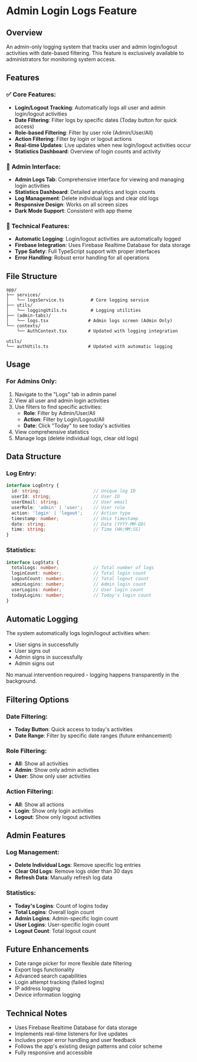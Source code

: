 # Admin Login Logs Feature

## Overview
An admin-only logging system that tracks user and admin login/logout activities with date-based filtering. This feature is exclusively available to administrators for monitoring system access.

## Features

### ✅ **Core Features:**
- **Login/Logout Tracking**: Automatically logs all user and admin login/logout activities
- **Date Filtering**: Filter logs by specific dates (Today button for quick access)
- **Role-based Filtering**: Filter by user role (Admin/User/All)
- **Action Filtering**: Filter by login or logout actions
- **Real-time Updates**: Live updates when new login/logout activities occur
- **Statistics Dashboard**: Overview of login counts and activity

### 📱 **Admin Interface:**
- **Admin Logs Tab**: Comprehensive interface for viewing and managing login activities
- **Statistics Dashboard**: Detailed analytics and login counts
- **Log Management**: Delete individual logs and clear old logs
- **Responsive Design**: Works on all screen sizes
- **Dark Mode Support**: Consistent with app theme

### 🔧 **Technical Features:**
- **Automatic Logging**: Login/logout activities are automatically logged
- **Firebase Integration**: Uses Firebase Realtime Database for data storage
- **Type Safety**: Full TypeScript support with proper interfaces
- **Error Handling**: Robust error handling for all operations

## File Structure

```
app/
├── services/
│   └── logsService.ts          # Core logging service
├── utils/
│   └── loggingUtils.ts         # Logging utilities
├── (admin-tabs)/
│   └── logs.tsx               # Admin logs screen (Admin Only)
└── contexts/
    └── AuthContext.tsx        # Updated with logging integration

utils/
└── authUtils.ts               # Updated with automatic logging
```

## Usage

### For Admins Only:
1. Navigate to the "Logs" tab in admin panel
2. View all user and admin login activities
3. Use filters to find specific activities:
   - **Role**: Filter by Admin/User/All
   - **Action**: Filter by Login/Logout/All
   - **Date**: Click "Today" to see today's activities
4. View comprehensive statistics
5. Manage logs (delete individual logs, clear old logs)

## Data Structure

### Log Entry:
```typescript
interface LogEntry {
  id: string;                    // Unique log ID
  userId: string;                // User ID
  userEmail: string;             // User email
  userRole: 'admin' | 'user';    // User role
  action: 'login' | 'logout';    // Action type
  timestamp: number;             // Unix timestamp
  date: string;                  // Date (YYYY-MM-DD)
  time: string;                  // Time (HH:MM:SS)
}
```

### Statistics:
```typescript
interface LogStats {
  totalLogs: number;             // Total number of logs
  loginCount: number;            // Total login count
  logoutCount: number;           // Total logout count
  adminLogins: number;           // Admin login count
  userLogins: number;            // User login count
  todayLogins: number;           // Today's login count
}
```

## Automatic Logging

The system automatically logs login/logout activities when:
- User signs in successfully
- User signs out
- Admin signs in successfully
- Admin signs out

No manual intervention required - logging happens transparently in the background.

## Filtering Options

### Date Filtering:
- **Today Button**: Quick access to today's activities
- **Date Range**: Filter by specific date ranges (future enhancement)

### Role Filtering:
- **All**: Show all activities
- **Admin**: Show only admin activities
- **User**: Show only user activities

### Action Filtering:
- **All**: Show all actions
- **Login**: Show only login activities
- **Logout**: Show only logout activities

## Admin Features

### Log Management:
- **Delete Individual Logs**: Remove specific log entries
- **Clear Old Logs**: Remove logs older than 30 days
- **Refresh Data**: Manually refresh log data

### Statistics:
- **Today's Logins**: Count of logins today
- **Total Logins**: Overall login count
- **Admin Logins**: Admin-specific login count
- **User Logins**: User-specific login count
- **Logout Count**: Total logout count

## Future Enhancements

- Date range picker for more flexible date filtering
- Export logs functionality
- Advanced search capabilities
- Login attempt tracking (failed logins)
- IP address logging
- Device information logging

## Technical Notes

- Uses Firebase Realtime Database for data storage
- Implements real-time listeners for live updates
- Includes proper error handling and user feedback
- Follows the app's existing design patterns and color scheme
- Fully responsive and accessible
